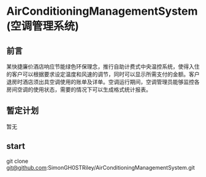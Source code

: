 # AirConditioningManagementSystem(空调管理系统)

## 前言

某快捷廉价酒店响应节能绿色环保理念，推行自助计费式中央温控系统，使得入住的客户可以根据要求设定温度和风速的调节，同时可以显示所需支付的金额。客户退房时酒店须出具空调使用的账单及详单。空调运行期间，空调管理员能够监控各房间空调的使用状态，需要的情况下可以生成格式统计报表。

## 暂定计划

暂无

## start

git clone git@github.com:SimonGH0STRiley/AirConditioningManagementSystem.git
